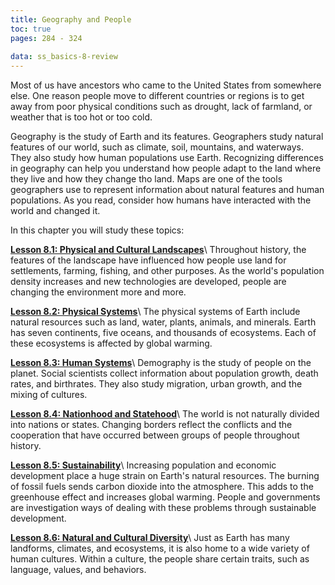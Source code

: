 ```yaml
---
title: Geography and People
toc: true
pages: 284 - 324
  
data: ss_basics-8-review
---
```

Most of us have ancestors who came to the United States from somewhere else. One reason people move to different countries or regions is to get away from poor physical conditions such as drought, lack of farmland, or weather that is too hot or too cold.

Geography is the study of Earth and its features. Geographers study natural features of our world, such as climate, soil, mountains, and waterways. They also study how human populations use Earth. Recognizing differences in geography can help you understand how people adapt to the land where they live and how they change tho land. Maps are one of the tools geographers use to represent information about natural features and human populations. As you read, consider how humans have interacted with the world and changed it.

In this chapter you will study these topics:

**[Lesson 8.1: Physical and Cultural Landscapes](lesson-8.1)**\\
Throughout history, the features of the landscape have influenced how people use land for settlements, farming, fishing, and other purposes. As the world's population density increases and new technologies are developed, people are changing the environment more and more.

**[Lesson 8.2: Physical Systems](lesson-8.2)**\\
The physical systems of Earth include natural resources such as land, water, plants, animals, and minerals. Earth has seven continents, five oceans, and thousands of ecosystems. Each of these ecosystems is affected by global warming.

**[Lesson 8.3: Human Systems](lesson-8.3)**\\
Demography is the study of people on the planet. Social scientists collect information about population growth, death rates, and birthrates. They also study migration, urban growth, and the mixing of cultures.

**[Lesson 8.4: Nationhood and Statehood](lesson-8.4)**\\
The world is not naturally divided into nations or states. Changing borders reflect the conflicts and the cooperation that have occurred between groups of people throughout history.

**[Lesson 8.5: Sustainability](lesson-8.5)**\\
Increasing population and economic development place a huge strain on Earth's natural resources. The burning of fossil fuels sends carbon dioxide into the atmosphere. This adds to the greenhouse effect and increases global warming. People and governments are investigation ways of dealing with these problems through sustainable development.

**[Lesson 8.6: Natural and Cultural Diversity](lesson-8.6)**\\
Just as Earth has many landforms, climates, and ecosystems, it is also home to a wide variety of human cultures. Within a culture, the people share certain traits, such as language, values, and behaviors.